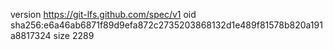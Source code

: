 version https://git-lfs.github.com/spec/v1
oid sha256:e6a46ab6871f89d9efa872c2735203868132d1e489f81578b820a191a8817324
size 2289
